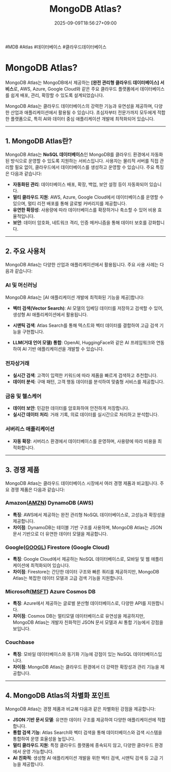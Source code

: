 ﻿---
title: "MongoDB Atlas?"
date: 2025-09-09T18:56:27+09:00
lastmod: 2025-09-09T18:56:27+09:00
type: docs
sidebar:
  open: true
weight: 2
---
<div style="display:none">
  <meta property="article:published_time" content="2025-09-09T09:56:27Z" />
  <meta property="article:modified_time" content="2025-09-09T09:56:27Z" />
</div>
#MDB #Atlas #데이터베이스 #클라우드데이터베이스

# MongoDB Atlas?

MongoDB Atlas는 MongoDB에서 제공하는 **[완전 관리형 클라우드 데이터베이스] 서비스**로, AWS, Azure, Google Cloud와 같은 주요 클라우드 플랫폼에서 데이터베이스를 쉽게 배포, 관리, 확장할 수 있도록 설계되었습니다. 

MongoDB Atlas는 클라우드 데이터베이스의 강력한 기능과 유연성을 제공하며, 다양한 산업과 애플리케이션에서 활용될 수 있습니다. 초심자부터 전문가까지 모두에게 적합한 플랫폼으로, 특히 AI와 데이터 중심 애플리케이션 개발에 최적화되어 있습니다.

---

## **1. MongoDB Atlas란?**

MongoDB Atlas는 **NoSQL 데이터베이스**인 MongoDB를 클라우드 환경에서 자동화된 방식으로 운영할 수 있도록 지원하는 서비스입니다. 사용자는 물리적 서버를 직접 관리할 필요 없이, 클라우드에서 데이터베이스를 생성하고 운영할 수 있습니다. 주요 특징은 다음과 같습니다:

- **자동화된 관리**: 데이터베이스 배포, 확장, 백업, 보안 설정 등이 자동화되어 있습니다.
- **멀티 클라우드 지원**: AWS, Azure, Google Cloud에서 데이터베이스를 운영할 수 있으며, 멀티 리전 배포를 통해 글로벌 커버리지를 제공합니다.
- **유연한 확장성**: 사용량에 따라 데이터베이스를 확장하거나 축소할 수 있어 비용 효율적입니다.
- **보안**: 데이터 암호화, 네트워크 격리, 인증 메커니즘을 통해 데이터 보호를 강화합니다.

---

## **2. 주요 사용처**

MongoDB Atlas는 다양한 산업과 애플리케이션에서 활용됩니다. 주요 사용 사례는 다음과 같습니다:

### **AI 및 머신러닝**

MongoDB Atlas는 [AI 애플리케이션 개발에 최적화된 기능을 제공]합니다:

- **벡터 검색(Vector Search)**: AI 모델의 임베딩 데이터를 저장하고 검색할 수 있어, 생성형 AI 애플리케이션에서 활용됩니다.

- **시맨틱 검색**: Atlas Search를 통해 텍스트와 벡터 데이터를 결합하여 고급 검색 기능을 구현합니다.

- **LLM(거대 언어 모델) 통합**: OpenAI, HuggingFace와 같은 AI 프레임워크와 연동하여 AI 기반 애플리케이션을 개발할 수 있습니다.

### **전자상거래**

- **실시간 검색**: 고객이 입력한 키워드에 따라 제품을 빠르게 검색하고 추천합니다.
- **데이터 분석**: 구매 패턴, 고객 행동 데이터를 분석하여 맞춤형 서비스를 제공합니다.

### **금융 및 헬스케어**

- **데이터 보안**: 민감한 데이터를 암호화하여 안전하게 저장합니다.
- **실시간 데이터 처리**: 거래 기록, 의료 데이터를 실시간으로 처리하고 분석합니다.

### **서버리스 애플리케이션**

- **자동 확장**: 서버리스 환경에서 데이터베이스를 운영하며, 사용량에 따라 비용을 최적화합니다.

---
## **3. 경쟁 제품**

MongoDB Atlas는 클라우드 데이터베이스 시장에서 여러 경쟁 제품과 비교됩니다. 주요 경쟁 제품은 다음과 같습니다:

### **Amazon([AMZN](/company-analysis/amzn/)) DynamoDB (AWS)**

- **특징**: AWS에서 제공하는 완전 관리형 NoSQL 데이터베이스로, 고성능과 확장성을 제공합니다.
- **차이점**: DynamoDB는 테이블 기반 구조를 사용하며, MongoDB Atlas는 JSON 문서 기반으로 더 유연한 데이터 모델을 제공합니다.

### **Google([GOOGL](/company-analysis/googl/)) Firestore (Google Cloud)**

- **특징**: Google Cloud에서 제공하는 NoSQL 데이터베이스로, 모바일 및 웹 애플리케이션에 최적화되어 있습니다.
- **차이점**: Firestore는 간단한 데이터 구조와 빠른 쿼리를 제공하지만, MongoDB Atlas는 복잡한 데이터 모델과 고급 검색 기능을 지원합니다.

### **Microsoft([MSFT](/company-analysis/msft/)) Azure Cosmos DB**

- **특징**: Azure에서 제공하는 글로벌 분산형 데이터베이스로, 다양한 API를 지원합니다.
- **차이점**: Cosmos DB는 멀티모델 데이터베이스로 유연성을 제공하지만, MongoDB Atlas는 개발자 친화적인 JSON 문서 모델과 AI 통합 기능에서 강점을 보입니다.

### **Couchbase**

- **특징**: 모바일 데이터베이스와 동기화 기능에 강점이 있는 NoSQL 데이터베이스입니다.
- **차이점**: MongoDB Atlas는 클라우드 환경에서 더 강력한 확장성과 관리 기능을 제공합니다.

---

## **4. MongoDB Atlas의 차별화 포인트**

MongoDB Atlas는 경쟁 제품과 비교해 다음과 같은 차별화된 강점을 제공합니다:

- **JSON 기반 문서 모델**: 유연한 데이터 구조를 제공하여 다양한 애플리케이션에 적합합니다.
- **통합 검색 기능**: Atlas Search와 벡터 검색을 통해 데이터베이스와 검색 시스템을 통합하여 운영 효율성을 높입니다.
- **멀티 클라우드 지원**: 특정 클라우드 플랫폼에 종속되지 않고, 다양한 클라우드 환경에서 운영 가능합니다.
- **AI 친화적**: 생성형 AI 애플리케이션 개발을 위한 벡터 검색, 시맨틱 검색 등 고급 기능을 제공합니다.
